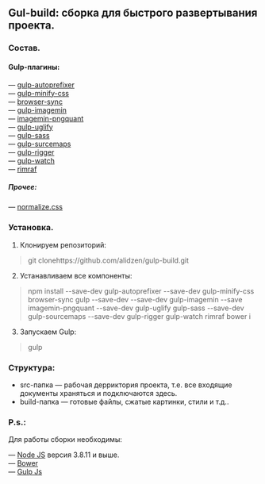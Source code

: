 ## Gul-build: сборка для быстрого развертывания проекта.

### Состав.
#### Gulp-плагины:
&mdash; [gulp-autoprefixer](https://www.npmjs.com/package/gulp-autoprefixer)  
&mdash; [gulp-minify-css](https://www.npmjs.com/package/gulp-minify-css)  
&mdash; [browser-sync](https://www.npmjs.com/package/browser-sync)  
&mdash; [gulp-imagemin](https://www.npmjs.com/package/gulp-imagemin)  
&mdash; [imagemin-pngquant](https://www.npmjs.com/package/imagemin-pngquant)  
&mdash; [gulp-uglify](https://www.npmjs.com/package/gulp-uglify)  
&mdash; [gulp-sass](https://www.npmjs.com/package/gulp-sass)  
&mdash; [gulp-surcemaps](https://www.npmjs.com/package/gulp-sourcemaps)  
&mdash; [gulp-rigger](https://www.npmjs.com/package/gulp-rigger)  
&mdash; [gulp-watch](https://www.npmjs.com/package/gulp-watch)  
&mdash; [rimraf](https://www.npmjs.com/package/rimraf)  

##### Прочее:  
&mdash; [normalize.css](https://github.com/necolas/normalize.css)

### Установка.
1. Клонируем репозиторий:  
>git clonehttps://github.com/alidzen/gulp-build.git

2. Устанавливаем все компоненты:  
>npm install --save-dev gulp-autoprefixer --save-dev gulp-minify-css browser-sync gulp --save-dev --save-dev gulp-imagemin --save imagemin-pngquant --save-dev gulp-uglify gulp-sass --save-dev gulp-sourcemaps --save-dev gulp-rigger gulp-watch rimraf 
>bower i

3. Запускаем Gulp:  

>gulp

### Структура:  
* src-папка &mdash; рабочая дерриктория проекта, т.е. все входящие документы храняться и подключаются здесь.   
* build-папка &mdash; готовые файлы, сжатые картинки, стили и т.д..

### P.s.: 
Для работы сборки необходимы: 

&mdash; [Node JS](http://nodejs.org/) версия 3.8.11 и выше.  
&mdash; [Bower](http://bower.io/)  
&mdash; [Gulp Js](http://gulpjs.com/)  



